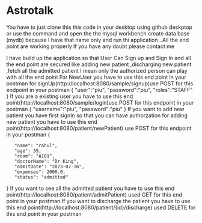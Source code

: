 # Astrotalk
You have to just clone this this code in your desktop using github deskptop or use the command and open the the mysql workbench create data base (mydb) because I have that name only and run thi application ..All the end point are working properly If you have any doubt please contact me

I have build up the application so that User Can Sign up and Sign In and all the end point are secured  like adding  new patient ,discharging new patient ,fetch all the admitted patient I mean only the authorized person can play with all the end point 
For NewUser you have to use this end point in your postman for signUp(http://localhost:8080/sample/signup)use POST for this endpoint  in your postman
{
   "user":"piu",
   "password":"piu",
   "roles":"STAFF"
}
If you are a existing user you have to use this end point(http://localhost:8080/sample/login)use POST for this endpoint  in your postman
{
   "username":"piu",
   "password":"piu"
}
If you  want to add new patient you have first signIn so that you can have authorzation for adding new patient you have to use this end point(http://localhost:8080/patient/newPatient) use POST for this endpoint  in your postman
{
   
       "name": "rahul",
       "age": 35,
       "room": "A101",
       "doctorName": "Dr King",
       "admitDate": "2023-07-16",
       "expenses": 2000.0,
       "status": "admitted"
}
If you want to see all the admitted patient you have to use this end point(http://localhost:8080/patient/admitPatient) used GET for this end point in your postman
If you want to discharge the patient you have to use this end point(http://localhost:8080/patient/{id}/discharge) used DELETE for this end point  in your postman
